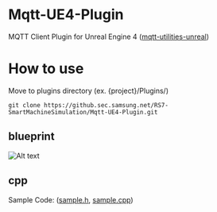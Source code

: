 # Mqtt-UE4-Plugin
MQTT Client Plugin for Unreal Engine 4 ([mqtt-utilities-unreal](https://github.com/NinevaStudios/mqtt-utilities-unreal))

# How to use
Move to plugins directory (ex. {project}/Plugins/)
<pre><code>git clone https://github.sec.samsung.net/RS7-SmartMachineSimulation/Mqtt-UE4-Plugin.git</code></pre>
## blueprint
![Alt text](/MqttUtilities/Source/MqttUtilities/SampleCode/Mqtt_Client_Sample_Code_BP.PNG)
## cpp
Sample Code: ([sample.h](/MqttUtilities/Source/MqttUtilities/SampleCode/FlexbuffersFunctionLibrary.h), [sample.cpp](/MqttUtilities/Source/MqttUtilities/SampleCode/FlexbuffersFunctionLibrary.cpp))
